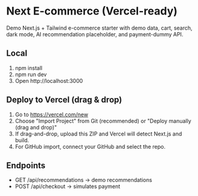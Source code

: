 # Next E-commerce (Vercel-ready)
Demo Next.js + Tailwind e-commerce starter with demo data, cart, search, dark mode, AI recommendation placeholder, and payment-dummy API.

## Local
1. npm install
2. npm run dev
3. Open http://localhost:3000

## Deploy to Vercel (drag & drop)
1. Go to https://vercel.com/new
2. Choose "Import Project" from Git (recommended) or "Deploy manually (drag and drop)"
3. If drag-and-drop, upload this ZIP and Vercel will detect Next.js and build.
4. For GitHub import, connect your GitHub and select the repo.

## Endpoints
- GET /api/recommendations -> demo recommendations
- POST /api/checkout -> simulates payment

